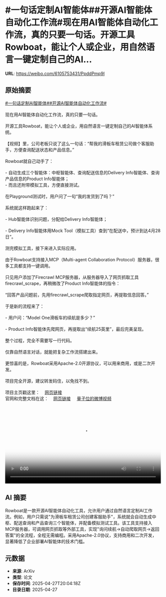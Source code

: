 # #一句话定制AI智能体##开源AI智能体自动化工作流#现在用AI智能体自动化工作流，真的只要一句话。开源工具Rowboat，能让个人或企业，用自然语言一键定制自己的AI...

**URL**: https://weibo.com/6105753431/PpddPmp9I

## 原始摘要

<a href="https://m.weibo.cn/search?containerid=231522type%3D1%26t%3D10%26q%3D%23%E4%B8%80%E5%8F%A5%E8%AF%9D%E5%AE%9A%E5%88%B6AI%E6%99%BA%E8%83%BD%E4%BD%93%23&amp;extparam=%23%E4%B8%80%E5%8F%A5%E8%AF%9D%E5%AE%9A%E5%88%B6AI%E6%99%BA%E8%83%BD%E4%BD%93%23" data-hide=""><span class="surl-text">#一句话定制AI智能体#</span></a><a href="https://m.weibo.cn/search?containerid=231522type%3D1%26t%3D10%26q%3D%23%E5%BC%80%E6%BA%90AI%E6%99%BA%E8%83%BD%E4%BD%93%E8%87%AA%E5%8A%A8%E5%8C%96%E5%B7%A5%E4%BD%9C%E6%B5%81%23&amp;extparam=%23%E5%BC%80%E6%BA%90AI%E6%99%BA%E8%83%BD%E4%BD%93%E8%87%AA%E5%8A%A8%E5%8C%96%E5%B7%A5%E4%BD%9C%E6%B5%81%23" data-hide=""><span class="surl-text">#开源AI智能体自动化工作流#</span></a><br><br>现在用AI智能体自动化工作流，真的只要一句话。<br><br>开源工具Rowboat，能让个人或企业，用自然语言一键定制自己的AI智能体系统。<br><br>【视频】里，公司老板只说了这么一句话：“帮我的滑板车租赁公司做个客服助手，方便查询配送状态和产品信息。”<br><br>Rowboat就自己动手了：<br><br>- 自动生成三个智能体：中枢智能体、查询配送信息的Delivery Info智能体、查询产品信息的Product Info智能体；<br>- 而且还附带模拟工具，方便直接测试。<br><br>在Playground测试时，用户问了一句“我的发货到了吗？”<br><br>系统就这样跑起来了：<br><br>- Hub智能体识别问题，分配给Delivery Info智能体；<br><br>- Delivery Info智能体用Mock Tool（模拟工具）查到“在配送中，预计到达4月28日”。<br><br>测完模拟工具，接下来进入实际应用。<br><br>由于Rowboat支持接入MCP（Multi-agent Collaboration Protocol）服务器，很多工具都支持一键调用。<br><br>只见用户添加了Firecrawl MCP服务器，从服务器导入了网页抓取工具firecrawl_scrape，再稍微改了Product Info智能体的指令：<br><br>“回答产品问题前，先用firecrawl_scrape爬取指定网页，再提取信息回答。”<br><br>于是新的流程来了：<br><br>- 用户问：“Model One滑板车的续航是多少？”<br><br>- Product Info智能体先爬网页，再提取出“续航25英里”，最后完美呈现。<br><br>整个过程，完全不需要写一行代码。  <br><br>仅靠自然语言对话，就能把复杂工作流搭建出来。<br><br>更惊喜的是，Rowboat采用Apache-2.0开源协议，可以用来商用，或是二次开发。<br><br>项目完全开源，建议转发码住，以免找不到。<br><br>项目主页戳这里：<a href="https://weibo.cn/sinaurl?u=https%3A%2F%2Fgithub.com%2Frowboatlabs%2Frowboat" data-hide=""><span class="url-icon"><img style="width: 1rem;height: 1rem" src="https://h5.sinaimg.cn/upload/2015/09/25/3/timeline_card_small_web_default.png" referrerpolicy="no-referrer"></span><span class="surl-text">网页链接</span></a><br>官网和完整文档在这：<a href="https://weibo.cn/sinaurl?u=https%3A%2F%2Fwww.rowboatlabs.com" data-hide=""><span class="url-icon"><img style="width: 1rem;height: 1rem" src="https://h5.sinaimg.cn/upload/2015/09/25/3/timeline_card_small_web_default.png" referrerpolicy="no-referrer"></span><span class="surl-text">网页链接</span></a> <a href="https://video.weibo.com/show?fid=1034:5160089460605014" data-hide=""><span class="url-icon"><img style="width: 1rem;height: 1rem" src="https://h5.sinaimg.cn/upload/2015/09/25/3/timeline_card_small_video_default.png" referrerpolicy="no-referrer"></span><span class="surl-text">量子位的微博视频</span></a><br clear="both"><div style="clear: both"></div><video controls="controls" poster="https://tvax3.sinaimg.cn/orj480/006Fd7o3ly1i0vh9qaes1j30zk0k0gm2.jpg" style="width: 100%"><source src="https://f.video.weibocdn.com/o0/8tHiiWRBlx08nNN5bJMQ01041200Infi0E010.mp4?label=mp4_720p&amp;template=1280x720.25.0&amp;ori=0&amp;ps=1CwnkDw1GXwCQx&amp;Expires=1745787760&amp;ssig=d5oTSWiqjH&amp;KID=unistore,video"><source src="https://f.video.weibocdn.com/o0/IbwkrAmYlx08nNN4gf8Y01041200mFZR0E010.mp4?label=mp4_hd&amp;template=852x480.25.0&amp;ori=0&amp;ps=1CwnkDw1GXwCQx&amp;Expires=1745787760&amp;ssig=YnA8W9W%2Fxd&amp;KID=unistore,video"><source src="https://f.video.weibocdn.com/o0/pJSx0fOGlx08nNN4fTyg01041200eal50E010.mp4?label=mp4_ld&amp;template=640x360.25.0&amp;ori=0&amp;ps=1CwnkDw1GXwCQx&amp;Expires=1745787760&amp;ssig=XZFsSejeUM&amp;KID=unistore,video"><p>视频无法显示，请前往<a href="https://video.weibo.com/show?fid=1034%3A5160089460605014" target="_blank" rel="noopener noreferrer">微博视频</a>观看。</p></video>

## AI 摘要

Rowboat是一款开源AI智能体自动化工具，允许用户通过自然语言定制AI工作流。例如，用户只需说"为滑板车租赁公司创建客服助手"，系统就会自动生成中枢、配送查询和产品查询三个智能体，并配备模拟测试工具。该工具支持接入MCP服务器，可调用网页抓取等外部工具，实现"询问续航→自动爬取网页→返回答案"的全流程，全程无需编程。采用Apache-2.0协议，支持商用和二次开发，显著降低了企业部署AI智能体的技术门槛。

## 元数据

- **来源**: ArXiv
- **类型**: 论文
- **保存时间**: 2025-04-27T20:04:18Z
- **目录日期**: 2025-04-27
